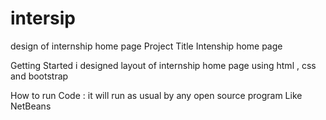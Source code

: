 # intersip
design of internship home page
Project Title
Intenship home page

Getting Started
i designed layout of internship home page using html , css and bootstrap

How to run Code : it will run as usual by any open source program Like NetBeans
